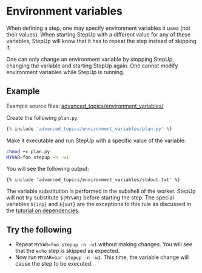 # Environment variables

When defining a step, one may specify environment variables it uses (not their values).
When starting StepUp with a different value for any of these variables, StepUp will know that it has to repeat the step instead of skipping it.

One can only change an environment variable by stopping StepUp, changing the variable and starting StepUp again.
One cannot modify environment variables while StepUp is running.


## Example

Example source files: [advanced_topics/environment_variables/](https://github.com/reproducible-reporting/stepup-core/tree/main/docs/advanced_topics/environment_variables)

Create the following `plan.py`:

```python
{% include 'advanced_topics/environment_variables/plan.py' %}
```

Make it executable and run StepUp with a specific value of the variable:

```bash
chmod +x plan.py
MYVAR=foo stepup -n -w1
```

You will see the following output:

```
{% include 'advanced_topics/environment_variables/stdout.txt' %}
```

The variable substitution is performed in the subshell of the worker.
StepUp will not try substitute `${MYVAR}` before starting the step.
The special variables `${inp}` and `${out}` are the exceptions to this rule as discussed in the [tutorial on dependencies](../getting_started/dependencies.md).


## Try the following

- Repeat `MYVAR=foo stepup -n -w1` without making changes.
  You will see that the `echo` step is skipped as expected.
- Now run `MYVAR=bar stepup -n -w1`.
  This time, the variable change will cause the step to be executed.
